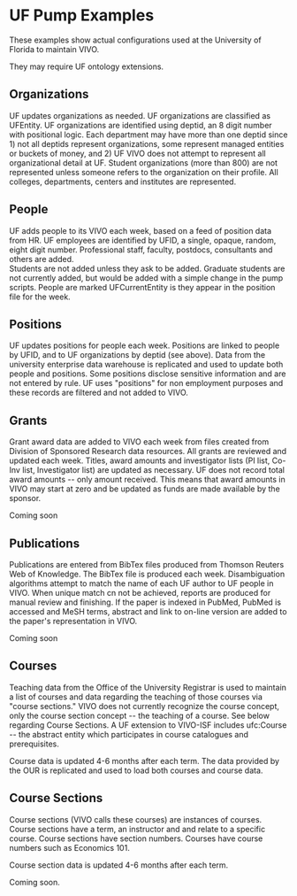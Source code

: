 # UF Pump Examples

These examples show actual configurations used at the University of Florida to maintain VIVO.

They may require UF ontology extensions.

## Organizations

UF updates organizations as needed.  UF organizations are classified as UFEntity.  UF organizations are identified
using deptid, an 8 digit number with positional logic.  Each department may have more than one deptid since 1) not
all deptids represent organizations, some represent managed entities or buckets of money, and 2) UF VIVO does not
attempt to represent all organizational detail at UF.  Student organizations (more than 800) are not represented unless
someone refers to the organization on their profile.  All colleges, departments, centers and institutes are represented.

## People

UF adds people to its VIVO each week, based on a feed of position data from HR.  UF employees are identified by UFID,
a single, opaque, random, eight digit number.  Professional staff, faculty, postdocs, consultants and others are added.  
Students are not added unless they ask to be added.  Graduate students are not currently added, but would be added with
a simple change in the pump scripts.  People are marked UFCurrentEntity is they appear in the position file for the 
week. 

## Positions

UF updates positions for people each week.  Positions are linked to people by UFID, and to UF organizations by
deptid (see above).  Data from the university enterprise data warehouse is replicated and used to update both people
and positions.  Some positions disclose sensitive information and are not entered by rule.  UF uses "positions" for
non employment purposes and these records are filtered and not added to VIVO.

## Grants

Grant award data are added to VIVO each week from files created from Division of Sponsored Research data resources. All
grants are reviewed and updated each week.  Titles, award amounts and investigator lists (PI list, Co-Inv list,
Investigator list) are updated as necessary.  UF does not record total award amounts -- only amount received.  This
means that award amounts in VIVO may start at zero and be updated as funds are made available by the sponsor.

Coming soon

## Publications

Publications are entered from BibTex files produced from Thomson Reuters Web of Knowledge.  The BibTex file is produced
each week.  Disambiguation algorithms attempt to match the name of each UF author to UF people in VIVO.  When unique
match cn not be achieved, reports are produced for manual review and finishing.  If the paper is indexed in PubMed,
PubMed is accessed and MeSH terms, abstract and link to on-line version are added to the paper's representation in
VIVO.

Coming soon

## Courses

Teaching data from the Office of the University Registrar is used to maintain a list of courses and data regarding
the teaching of those courses via "course sections."  VIVO does not currently recognize the course concept, only
the course section concept -- the teaching of a course.  See below regarding Course Sections.  A UF extension
to VIVO-ISF includes ufc:Course -- the abstract entity which participates in course catalogues and prerequisites.
 
Course data is updated 4-6 months after each term.  The data provided by the OUR is replicated and used to load
both courses and course data.

## Course Sections

Course sections (VIVO calls these courses) are instances of courses.  Course sections have a term, an instructor and
and relate to a specific course.  Course sections have section numbers.  Courses have course numbers such as Economics
101.

Course section data is updated 4-6 months after each term.

Coming soon.

 

